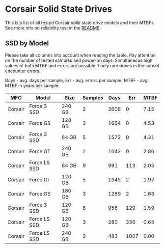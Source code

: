 Corsair Solid State Drives
==========================

This is a list of all tested Corsair solid state drive models and their MTBFs. See
more info on reliability test in the [README](https://github.com/bsdhw/SMART).

SSD by Model
------------

Please take all columns into account when reading the table. Pay attention on the
number of tested samples and power-on days. Simultaneous high values of both MTBF
and errors are possible if only rare drives in the subset encounter errors.

Days - avg. days per sample,
Err  - avg. errors per sample,
MTBF - avg. MTBF in years per sample.

| MFG       | Model              | Size   | Samples | Days  | Err   | MTBF |
|-----------|--------------------|--------|---------|-------|-------|------|
| Corsair   | Force 3 SSD        | 240 GB | 2       | 2608  | 0     | 7.15   |
| Corsair   | Force GS           | 128 GB | 3       | 1654  | 0     | 4.53   |
| Corsair   | Force 3 SSD        | 64 GB  | 5       | 1572  | 0     | 4.31   |
| Corsair   | Force GT           | 240 GB | 2       | 1042  | 0     | 2.86   |
| Corsair   | Force LS SSD       | 64 GB  | 9       | 991   | 113   | 2.05   |
| Corsair   | Force GT           | 120 GB | 5       | 1345  | 2     | 1.97   |
| Corsair   | Force GS           | 180 GB | 3       | 1289  | 2     | 1.63   |
| Corsair   | Force 3 SSD        | 120 GB | 8       | 956   | 129   | 1.59   |
| Corsair   | Force LS SSD       | 120 GB | 3       | 280   | 336   | 0.65   |
| Corsair   | Force LS SSD       | 240 GB | 2       | 483   | 1007  | 0.00   |
